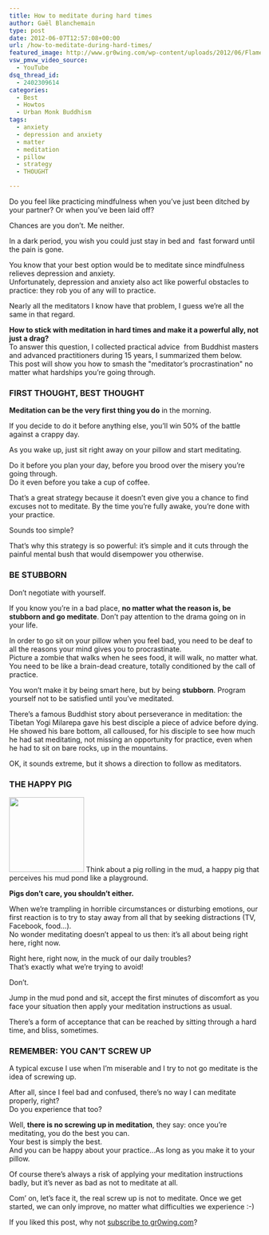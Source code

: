```yaml
---
title: How to meditate during hard times
author: Gaël Blanchemain
type: post
date: 2012-06-07T12:57:08+00:00
url: /how-to-meditate-during-hard-times/
featured_image: http://www.gr0wing.com/wp-content/uploads/2012/06/Flames-long.jpg
vsw_pmvw_video_source:
  - YouTube
dsq_thread_id:
  - 2402309614
categories:
  - Best
  - Howtos
  - Urban Monk Buddhism
tags:
  - anxiety
  - depression and anxiety
  - matter
  - meditation
  - pillow
  - strategy
  - THOUGHT

---
```

Do you feel like practicing mindfulness when you&#8217;ve just been ditched by your partner? Or when you&#8217;ve been laid off?

Chances are you don&#8217;t. Me neither.<!--more-->

In a dark period, you wish you could just stay in bed and  fast forward until the pain is gone.

You know that your best option would be to meditate since mindfulness relieves depression and anxiety.  
Unfortunately, depression and anxiety also act like powerful obstacles to practice: they rob you of any will to practice.

Nearly all the meditators I know have that problem, I guess we&#8217;re all the same in that regard.

**How to stick with meditation in hard times and make it a powerful ally, not just a drag?**  
To answer this question, I collected practical advice  from Buddhist masters and advanced practitioners during 15 years, I summarized them below.  
This post will show you how to smash the "meditator&#8217;s procrastination" no matter what hardships you&#8217;re going through.

### FIRST THOUGHT, BEST THOUGHT

**Meditation can be the very first thing you do** in the morning.

If you decide to do it before anything else, you&#8217;ll win 50% of the battle against a crappy day.

As you wake up, just sit right away on your pillow and start meditating.

Do it before you plan your day, before you brood over the misery you&#8217;re going through.  
Do it even before you take a cup of coffee.

That&#8217;s a great strategy because it doesn&#8217;t even give you a chance to find excuses not to meditate. By the time you&#8217;re fully awake, you&#8217;re done with your practice.

Sounds too simple?

That&#8217;s why this strategy is so powerful: it&#8217;s simple and it cuts through the painful mental bush that would disempower you otherwise.

### BE STUBBORN

Don&#8217;t negotiate with yourself.

If you know you&#8217;re in a bad place, **no matter what the reason is, be stubborn and go meditate**. Don&#8217;t pay attention to the drama going on in your life.

In order to go sit on your pillow when you feel bad, you need to be deaf to all the reasons your mind gives you to procrastinate.  
Picture a zombie that walks when he sees food, it will walk, no matter what.  
You need to be like a brain-dead creature, totally conditioned by the call of practice.

You won&#8217;t make it by being smart here, but by being **stubborn**. Program yourself not to be satisfied until you&#8217;ve meditated.

There&#8217;s a famous Buddhist story about perseverance in meditation: the Tibetan Yogi Milarepa gave his best disciple a piece of advice before dying. He showed his bare bottom, all calloused, for his disciple to see how much he had sat meditating, not missing an opportunity for practice, even when he had to sit on bare rocks, up in the mountains.

OK, it sounds extreme, but it shows a direction to follow as meditators.

### THE HAPPY PIG

<img class="alignleft size-thumbnail wp-image-2222" title="pig-and-piglet-in-mud-puddle" alt="" src="http://www.gr0wing.com/wp-content/uploads/2012/06/pig-and-piglet-in-mud-puddle-150x150.jpg" width="150" height="150" /> Think about a pig rolling in the mud, a happy pig that perceives his mud pond like a playground.

**Pigs don&#8217;t care, you shouldn&#8217;t either.**

When we&#8217;re trampling in horrible circumstances or disturbing emotions, our first reaction is to try to stay away from all that by seeking distractions (TV, Facebook, food&#8230;).  
No wonder meditating doesn&#8217;t appeal to us then: it&#8217;s all about being right here, right now.

Right here, right now, in the muck of our daily troubles?  
That&#8217;s exactly what we&#8217;re trying to avoid!

Don&#8217;t.

Jump in the mud pond and sit, accept the first minutes of discomfort as you face your situation then apply your meditation instructions as usual.

There&#8217;s a form of acceptance that can be reached by sitting through a hard time, and bliss, sometimes.

### REMEMBER: YOU CAN&#8217;T SCREW UP

A typical excuse I use when I&#8217;m miserable and I try to not go meditate is the idea of screwing up.

After all, since I feel bad and confused, there&#8217;s no way I can meditate properly, right?  
Do you experience that too?

Well, **there is no screwing up in meditation**, they say: once you&#8217;re meditating, you do the best you can.  
Your best is simply the best.  
And you can be happy about your practice&#8230;As long as you make it to your pillow.

Of course there&#8217;s always a risk of applying your meditation instructions badly, but it&#8217;s never as bad as not to meditate at all.

Com&#8217; on, let&#8217;s face it, the real screw up is not to meditate. Once we get started, we can only improve, no matter what difficulties we experience :-)

If you liked this post, why not <a href="http://eepurl.com/zxyeT" target="_blank">subscribe to gr0wing.com</a>?
